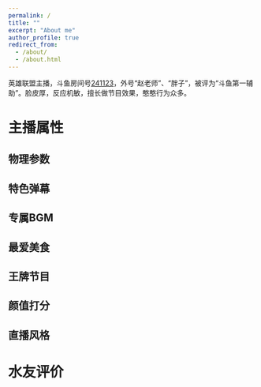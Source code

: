 ```yaml
---
permalink: /
title: ""
excerpt: "About me"
author_profile: true
redirect_from: 
  - /about/
  - /about.html
---
```


英雄联盟主播，斗鱼房间号[241123](https://www.douyu.com/241123)，外号“赵老师”、“胖子”，被评为“斗鱼第一辅助”。脸皮厚，反应机敏，擅长做节目效果，憨憨行为众多。


主播属性
======

物理参数
------

特色弹幕
------

专属BGM
------

最爱美食
------

王牌节目
------

颜值打分
------

直播风格
------

水友评价
======
